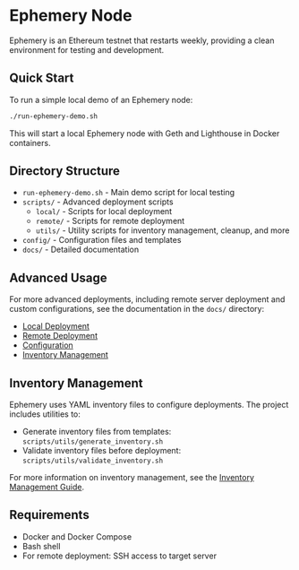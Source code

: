 # Ephemery Node

Ephemery is an Ethereum testnet that restarts weekly, providing a clean environment for testing and development.

## Quick Start

To run a simple local demo of an Ephemery node:

```bash
./run-ephemery-demo.sh
```

This will start a local Ephemery node with Geth and Lighthouse in Docker containers.

## Directory Structure

- `run-ephemery-demo.sh` - Main demo script for local testing
- `scripts/` - Advanced deployment scripts
  - `local/` - Scripts for local deployment
  - `remote/` - Scripts for remote deployment
  - `utils/` - Utility scripts for inventory management, cleanup, and more
- `config/` - Configuration files and templates
- `docs/` - Detailed documentation

## Advanced Usage

For more advanced deployments, including remote server deployment and custom configurations, see the documentation in the `docs/` directory:

- [Local Deployment](docs/local-deployment.md)
- [Remote Deployment](docs/remote-deployment.md)
- [Configuration](docs/configuration.md)
- [Inventory Management](docs/inventory-management.md)

## Inventory Management

Ephemery uses YAML inventory files to configure deployments. The project includes utilities to:

- Generate inventory files from templates: `scripts/utils/generate_inventory.sh`
- Validate inventory files before deployment: `scripts/utils/validate_inventory.sh`

For more information on inventory management, see the [Inventory Management Guide](docs/inventory-management.md).

## Requirements

- Docker and Docker Compose
- Bash shell
- For remote deployment: SSH access to target server
